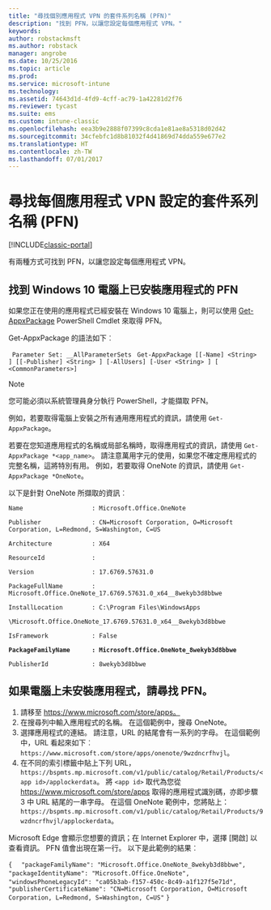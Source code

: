 ```yaml
---
title: "尋找個別應用程式 VPN 的套件系列名稱 (PFN)"
description: "找到 PFN，以讓您設定每個應用程式 VPN。"
keywords: 
author: robstackmsft
ms.author: robstack
manager: angrobe
ms.date: 10/25/2016
ms.topic: article
ms.prod: 
ms.service: microsoft-intune
ms.technology: 
ms.assetid: 74643d1d-4fd9-4cff-ac79-1a42281d2f76
ms.reviewer: tycast
ms.suite: ems
ms.custom: intune-classic
ms.openlocfilehash: eea3b9e2888f07399c8cda1e81ae8a5318d02d42
ms.sourcegitcommit: 34cfebfc1d8b81032f4d41869d74dda559e677e2
ms.translationtype: HT
ms.contentlocale: zh-TW
ms.lasthandoff: 07/01/2017
---
```

# <a name="find-a-package-family-name-pfn-for-per-app-vpn-configuration"></a>尋找每個應用程式 VPN 設定的套件系列名稱 (PFN)

[!INCLUDE[classic-portal](../includes/classic-portal.md)]

有兩種方式可找到 PFN，以讓您設定每個應用程式 VPN。

## <a name="find-a-pfn-for-an-app-thats-installed-on-a-windows-10-computer"></a>找到 Windows 10 電腦上已安裝應用程式的 PFN

如果您正在使用的應用程式已經安裝在 Windows 10 電腦上，則可以使用 [Get-AppxPackage](https://technet.microsoft.com/library/hh856044.aspx) PowerShell Cmdlet 來取得 PFN。

Get-AppxPackage 的語法如下︰

` Parameter Set: __AllParameterSets`
` Get-AppxPackage [[-Name] <String> ] [[-Publisher] <String> ] [-AllUsers] [-User <String> ] [ <CommonParameters>]`

> [!NOTE]
您可能必須以系統管理員身分執行 PowerShell，才能擷取 PFN。

例如，若要取得電腦上安裝之所有通用應用程式的資訊，請使用 `Get-AppxPackage`。

若要在您知道應用程式的名稱或局部名稱時，取得應用程式的資訊，請使用 `Get-AppxPackage *<app_name>`。 請注意萬用字元的使用，如果您不確定應用程式的完整名稱，這將特別有用。 例如，若要取得 OneNote 的資訊，請使用 `Get-AppxPackage *OneNote`。


以下是針對 OneNote 所擷取的資訊︰

`Name                   : Microsoft.Office.OneNote`

`Publisher              : CN=Microsoft Corporation, O=Microsoft Corporation, L=Redmond, S=Washington, C=US`

`Architecture           : X64`

`ResourceId             :`

`Version                : 17.6769.57631.0`

`PackageFullName        : Microsoft.Office.OneNote_17.6769.57631.0_x64__8wekyb3d8bbwe`

`InstallLocation        : C:\Program Files\WindowsApps`

`\Microsoft.Office.OneNote_17.6769.57631.0_x64__8wekyb3d8bbwe`

`IsFramework            : False`

**`PackageFamilyName      : Microsoft.Office.OneNote_8wekyb3d8bbwe`**

`PublisherId            : 8wekyb3d8bbwe`



## <a name="find-a-pfn-if-the-app-is-not-installed-on-a-computer"></a>如果電腦上未安裝應用程式，請尋找 PFN。

1.  請移至 https://www.microsoft.com/store/apps。
2.  在搜尋列中輸入應用程式的名稱。 在這個範例中，搜尋 OneNote。
3.  選擇應用程式的連結。 請注意，URL 的結尾會有一系列的字母。 在這個範例中，URL 看起來如下︰`https://www.microsoft.com/store/apps/onenote/9wzdncrfhvjl`。
4.  在不同的索引標籤中貼上下列 URL，`https://bspmts.mp.microsoft.com/v1/public/catalog/Retail/Products/<app id>/applockerdata`。 將 `<app id>` 取代為您從 https://www.microsoft.com/store/apps 取得的應用程式識別碼，亦即步驟 3 中 URL 結尾的一串字母。 在這個 OneNote 範例中，您將貼上：`https://bspmts.mp.microsoft.com/v1/public/catalog/Retail/Products/9wzdncrfhvjl/applockerdata`。

Microsoft Edge 會顯示您想要的資訊；在 Internet Explorer 中，選擇 [開啟] 以查看資訊。 PFN 值會出現在第一行。 以下是此範例的結果︰


`{`
`  "packageFamilyName": "Microsoft.Office.OneNote_8wekyb3d8bbwe",`
`  "packageIdentityName": "Microsoft.Office.OneNote",`
`  "windowsPhoneLegacyId": "ca05b3ab-f157-450c-8c49-a1f127f5e71d",`
`  "publisherCertificateName": "CN=Microsoft Corporation, O=Microsoft Corporation, L=Redmond, S=Washington, C=US"`
`}`
